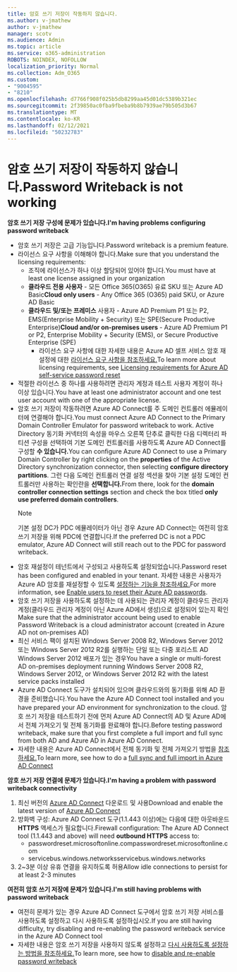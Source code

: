 ```yaml
---
title: 암호 쓰기 저장이 작동하지 않습니다.
ms.author: v-jmathew
author: v-jmathew
manager: scotv
ms.audience: Admin
ms.topic: article
ms.service: o365-administration
ROBOTS: NOINDEX, NOFOLLOW
localization_priority: Normal
ms.collection: Adm_O365
ms.custom:
- "9004595"
- "8210"
ms.openlocfilehash: d7766f908f025b5db8299aa45d01dc5389b321ec
ms.sourcegitcommit: 2f39850ac0fba9fbeba9b8b7939ae79b505d3b67
ms.translationtype: MT
ms.contentlocale: ko-KR
ms.lasthandoff: 02/12/2021
ms.locfileid: "50232783"
---
```

# <a name="password-writeback-is-not-working"></a><span data-ttu-id="ca1aa-102">암호 쓰기 저장이 작동하지 않습니다.</span><span class="sxs-lookup"><span data-stu-id="ca1aa-102">Password Writeback is not working</span></span>

<span data-ttu-id="ca1aa-103">**암호 쓰기 저장 구성에 문제가 있습니다.**</span><span class="sxs-lookup"><span data-stu-id="ca1aa-103">**I'm having problems configuring password writeback**</span></span>

- <span data-ttu-id="ca1aa-104">암호 쓰기 저장은 고급 기능입니다.</span><span class="sxs-lookup"><span data-stu-id="ca1aa-104">Password writeback is a premium feature.</span></span>
- <span data-ttu-id="ca1aa-105">라이선스 요구 사항을 이해해야 합니다.</span><span class="sxs-lookup"><span data-stu-id="ca1aa-105">Make sure that you understand the licensing requirements:</span></span>
  - <span data-ttu-id="ca1aa-106">조직에 라이선스가 하나 이상 할당되어 있어야 합니다.</span><span class="sxs-lookup"><span data-stu-id="ca1aa-106">You must have at least one license assigned in your organization</span></span>
  - <span data-ttu-id="ca1aa-107">**클라우드 전용 사용자** - 모든 Office 365(O365) 유료 SKU 또는 Azure AD Basic</span><span class="sxs-lookup"><span data-stu-id="ca1aa-107">**Cloud only users** - Any Office 365 (O365) paid SKU, or Azure AD Basic</span></span>
  - <span data-ttu-id="ca1aa-108">**클라우드 및/또는 프레미스** 사용자 - Azure AD Premium P1 또는 P2, EMS(Enterprise Mobility + Security) 또는 SPE(Secure Productive Enterprise)</span><span class="sxs-lookup"><span data-stu-id="ca1aa-108">**Cloud and/or on-premises users** - Azure AD Premium P1 or P2, Enterprise Mobility + Security (EMS), or Secure Productive Enterprise (SPE)</span></span>
    - <span data-ttu-id="ca1aa-109">라이선스 요구 사항에 대한 자세한 내용은 Azure AD 셀프 서비스 암호 재설정에 대한 [라이선스 요구 사항을 참조하세요.](https://docs.microsoft.com/azure/active-directory/active-directory-passwords-licensing)</span><span class="sxs-lookup"><span data-stu-id="ca1aa-109">To learn more about licensing requirements, see [Licensing requirements for Azure AD self-service password reset](https://docs.microsoft.com/azure/active-directory/active-directory-passwords-licensing)</span></span>
- <span data-ttu-id="ca1aa-110">적절한 라이선스 중 하나를 사용하려면 관리자 계정과 테스트 사용자 계정이 하나 이상 있습니다.</span><span class="sxs-lookup"><span data-stu-id="ca1aa-110">You have at least one administrator account and one test user account with one of the appropriate license.</span></span>
- <span data-ttu-id="ca1aa-111">암호 쓰기 저장이 작동하려면 Azure AD Connect를 주 도메인 컨트롤러 에뮬레이터에 연결해야 합니다.</span><span class="sxs-lookup"><span data-stu-id="ca1aa-111">You must connect Azure AD Connect to the Primary Domain Controller Emulator for password writeback to work.</span></span> <span data-ttu-id="ca1aa-112">Active Directory 동기화 커넥터의 속성을 마우스 오른쪽 단추로  클릭한 다음 디렉터리 파티션 구성을 선택하여 기본 도메인 컨트롤러를 사용하도록 Azure AD Connect를 구성할 **수 있습니다.**</span><span class="sxs-lookup"><span data-stu-id="ca1aa-112">You can configure Azure AD Connect to use a Primary Domain Controller by right clicking on the **properties** of the Active Directory synchronization connector, then selecting **configure directory partitions**.</span></span> <span data-ttu-id="ca1aa-113">그런 다음 도메인  컨트롤러 연결 설정 섹션을 찾아 기본 설정 도메인 컨트롤러만 사용하는 확인란을 **선택합니다.**</span><span class="sxs-lookup"><span data-stu-id="ca1aa-113">From there, look for the **domain controller connection settings** section and check the box titled **only use preferred domain controllers**.</span></span>
  > [!NOTE]
  > <span data-ttu-id="ca1aa-114">기본 설정 DC가 PDC 에뮬레이터가 아닌 경우 Azure AD Connect는 여전히 암호 쓰기 저장을 위해 PDC에 연결합니다.</span><span class="sxs-lookup"><span data-stu-id="ca1aa-114">If the preferred DC is not a PDC emulator, Azure AD Connect will still reach out to the PDC for password writeback.</span></span>
- <span data-ttu-id="ca1aa-115">암호 재설정이 테넌트에서 구성되고 사용하도록 설정되었습니다.</span><span class="sxs-lookup"><span data-stu-id="ca1aa-115">Password reset has been configured and enabled in your tenant.</span></span> <span data-ttu-id="ca1aa-116">자세한 내용은 사용자가 Azure AD 암호를 재설정할 수 있도록 [설정하는 기능을 참조하세요.](https://docs.microsoft.com/azure/active-directory/active-directory-passwords-getting-started)</span><span class="sxs-lookup"><span data-stu-id="ca1aa-116">For more information, see [Enable users to reset their Azure AD passwords](https://docs.microsoft.com/azure/active-directory/active-directory-passwords-getting-started).</span></span>
- <span data-ttu-id="ca1aa-117">암호 쓰기 저장을 사용하도록 설정하는 데 사용되는 관리자 계정이 클라우드 관리자 계정(클라우드 관리자 계정이 아닌 Azure AD에서 생성)으로 설정되어 있는지 확인</span><span class="sxs-lookup"><span data-stu-id="ca1aa-117">Make sure that the administrator account being used to enable Password Writeback is a cloud administrator account (created in Azure AD not on-premises AD)</span></span>
- <span data-ttu-id="ca1aa-118">최신 서비스 팩이 설치된 Windows Server 2008 R2, Windows Server 2012 또는 Windows Server 2012 R2를 실행하는 단일 또는 다중 포리스트 AD Windows Server 2012 배포가 있는 경우</span><span class="sxs-lookup"><span data-stu-id="ca1aa-118">You have a single or multi-forest AD on-premises deployment running Windows Server 2008 R2, Windows Server 2012, or Windows Server 2012 R2 with the latest service packs installed</span></span>
- <span data-ttu-id="ca1aa-119">Azure AD Connect 도구가 설치되어 있으며 클라우드와의 동기화를 위해 AD 환경을 준비했습니다.</span><span class="sxs-lookup"><span data-stu-id="ca1aa-119">You have the Azure AD Connect tool installed and you have prepared your AD environment for synchronization to the cloud.</span></span> <span data-ttu-id="ca1aa-120">암호 쓰기 저장을 테스트하기 전에 먼저 Azure AD Connect의 AD 및 Azure AD에서 전체 가져오기 및 전체 동기화를 완료해야 합니다.</span><span class="sxs-lookup"><span data-stu-id="ca1aa-120">Before testing password writeback, make sure that you first complete a full import and full sync from both AD and Azure AD in Azure AD Connect.</span></span>
- <span data-ttu-id="ca1aa-121">자세한 내용은 Azure AD Connect에서 전체 동기화 및 전체 가져오기 방법을 [참조하세요.](https://docs.microsoft.com/azure/active-directory/connect/active-directory-aadconnectsync-operations)</span><span class="sxs-lookup"><span data-stu-id="ca1aa-121">To learn more, see how to do a [full sync and full import in Azure AD Connect](https://docs.microsoft.com/azure/active-directory/connect/active-directory-aadconnectsync-operations)</span></span>

<span data-ttu-id="ca1aa-122">**암호 쓰기 저장 연결에 문제가 있습니다.**</span><span class="sxs-lookup"><span data-stu-id="ca1aa-122">**I'm having a problem with password writeback connectivity**</span></span>

1. <span data-ttu-id="ca1aa-123">최신 버전의 [Azure AD Connect](https://www.microsoft.com/download/details.aspx?id=47594) 다운로드 및 사용</span><span class="sxs-lookup"><span data-stu-id="ca1aa-123">Download and enable the latest version of [Azure AD Connect](https://www.microsoft.com/download/details.aspx?id=47594)</span></span>
2. <span data-ttu-id="ca1aa-124">방화벽 구성: Azure AD Connect 도구(1.1.443 이상)에는 다음에 대한 아웃바운드 **HTTPS** 액세스가 필요합니다.</span><span class="sxs-lookup"><span data-stu-id="ca1aa-124">Firewall configuration: The Azure AD Connect tool (1.1.443 and above) will need **outbound HTTPS** access to:</span></span>
    - <span data-ttu-id="ca1aa-125">passwordreset.microsoftonline.com</span><span class="sxs-lookup"><span data-stu-id="ca1aa-125">passwordreset.microsoftonline.com</span></span>
    - <span data-ttu-id="ca1aa-126">servicebus.windows.networks</span><span class="sxs-lookup"><span data-stu-id="ca1aa-126">servicebus.windows.networks</span></span>
3. <span data-ttu-id="ca1aa-127">2~3분 이상 유휴 연결을 유지하도록 허용</span><span class="sxs-lookup"><span data-stu-id="ca1aa-127">Allow idle connections to persist for at least 2-3 minutes</span></span>

<span data-ttu-id="ca1aa-128">**여전히 암호 쓰기 저장에 문제가 있습니다.**</span><span class="sxs-lookup"><span data-stu-id="ca1aa-128">**I'm still having problems with password writeback**</span></span>

- <span data-ttu-id="ca1aa-129">여전히 문제가 있는 경우 Azure AD Connect 도구에서 암호 쓰기 저장 서비스를 사용하도록 설정하고 다시 사용하도록 설정하십시오.</span><span class="sxs-lookup"><span data-stu-id="ca1aa-129">If you are still having difficulty, try disabling and re-enabling the password writeback service in the Azure AD Connect tool</span></span>
- <span data-ttu-id="ca1aa-130">자세한 내용은 암호 쓰기 저장을 사용하지 않도록 설정하고 [다시 사용하도록 설정하는 방법을 참조하세요.](https://docs.microsoft.com/azure/active-directory/active-directory-passwords-troubleshoot)</span><span class="sxs-lookup"><span data-stu-id="ca1aa-130">To learn more, see how to [disable and re-enable password writeback](https://docs.microsoft.com/azure/active-directory/active-directory-passwords-troubleshoot)</span></span>
